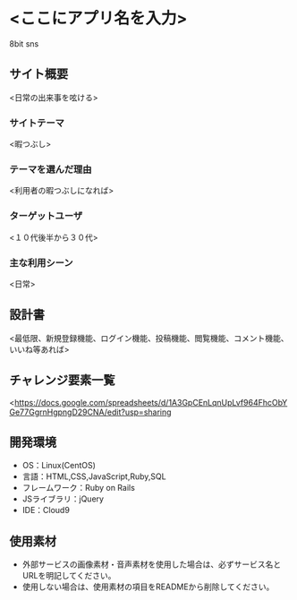 # <ここにアプリ名を入力>

8bit sns

## サイト概要
<日常の出来事を呟ける>

### サイトテーマ
<暇つぶし>

### テーマを選んだ理由
<利用者の暇つぶしになれば>

### ターゲットユーザ
<１０代後半から３０代>

### 主な利用シーン
<日常>

## 設計書
<最低限、新規登録機能、ログイン機能、投稿機能、閲覧機能、コメント機能、いいね等あれば>

## チャレンジ要素一覧
<https://docs.google.com/spreadsheets/d/1A3GpCEnLqnUpLvf964FhcObYGe77GgrnHgpngD29CNA/edit?usp=sharing
>
## 開発環境
- OS：Linux(CentOS)
- 言語：HTML,CSS,JavaScript,Ruby,SQL
- フレームワーク：Ruby on Rails
- JSライブラリ：jQuery
- IDE：Cloud9

## 使用素材
- 外部サービスの画像素材・音声素材を使用した場合は、必ずサービス名とURLを明記してください。
- 使用しない場合は、使用素材の項目をREADMEから削除してください。
